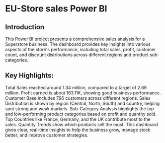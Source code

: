 # EU-Store sales Power BI

## Introduction

This Power BI project presents a comprehensive sales analysis for a Superstore business. The dashboard provides key insights into various aspects of the store's performance, including total sales, profit, customer count, and discount distributions across different regions and product sub-categories.



## Key Highlights:

Total Sales reached around 1.34 million, compared to a target of 2.69 million.
Profit earned is about 163.11K, showing good business performance.
Customer Base includes 796 customers across different regions.
Sales Distribution is shown by region (Central, North, South) and country, helping spot strong and weak markets.
Sub-Category Analysis highlights the top and low-performing product categories based on profit and quantity sold.
Top Countries like France, Germany, and the UK contribute most to the sales.
Quantity Trends show which products sell the most.
This dashboard gives clear, real-time insights to help the business grow, manage stock better, and improve customer strategies.

